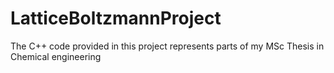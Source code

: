 # LatticeBoltzmannProject
The C++ code provided in this project represents parts of my MSc Thesis in Chemical engineering

